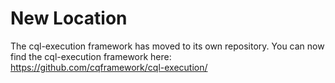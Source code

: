 # New Location

The cql-execution framework has moved to its own repository.  You can now find the cql-execution framework here:
https://github.com/cqframework/cql-execution/